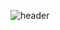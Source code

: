 ![header](https://capsule-render.vercel.app/api?type=${waving}&color=auto&height=${200}&section=header&text=${Chriss}&fontSize=${40}&animation=${twinkling})

